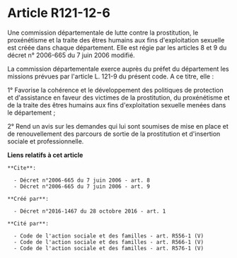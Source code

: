 # Article R121-12-6

Une commission départementale de lutte contre la prostitution, le proxénétisme et la traite des êtres humains aux fins
d'exploitation sexuelle est créée dans chaque département. Elle est régie par les articles 8 et 9 du décret n° 2006-665 du 7
juin 2006 modifié.

La commission départementale exerce auprès du préfet du département les missions prévues par l'article L. 121-9 du présent
code. A ce titre, elle :

1° Favorise la cohérence et le développement des politiques de protection et d'assistance en faveur des victimes de la
prostitution, du proxénétisme et de la traite des êtres humains aux fins d'exploitation sexuelle menées dans le département ;

2° Rend un avis sur les demandes qui lui sont soumises de mise en place et de renouvellement des parcours de sortie de la
prostitution et d'insertion sociale et professionnelle.

**Liens relatifs à cet article**

	**Cite**:

	  - Décret n°2006-665 du 7 juin 2006 - art. 8
	  - Décret n°2006-665 du 7 juin 2006 - art. 9

	**Créé par**:

	  - Décret n°2016-1467 du 28 octobre 2016 - art. 1

	**Cité par**:

	  - Code de l'action sociale et des familles - art. R556-1 (V)
	  - Code de l'action sociale et des familles - art. R566-1 (V)
	  - Code de l'action sociale et des familles - art. R576-1 (V)
